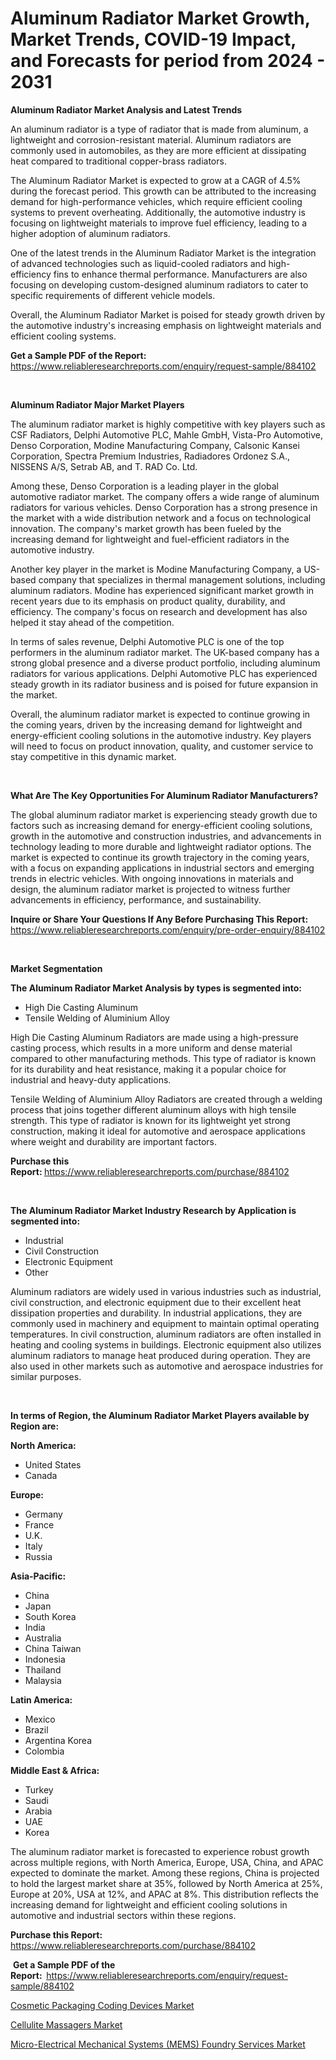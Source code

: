 <p><h1>Aluminum Radiator Market Growth, Market Trends, COVID-19 Impact, and Forecasts for period from 2024 - 2031</h1></p><p><strong>Aluminum Radiator Market Analysis and Latest Trends</strong></p>
<p><p>An aluminum radiator is a type of radiator that is made from aluminum, a lightweight and corrosion-resistant material. Aluminum radiators are commonly used in automobiles, as they are more efficient at dissipating heat compared to traditional copper-brass radiators.</p><p>The Aluminum Radiator Market is expected to grow at a CAGR of 4.5% during the forecast period. This growth can be attributed to the increasing demand for high-performance vehicles, which require efficient cooling systems to prevent overheating. Additionally, the automotive industry is focusing on lightweight materials to improve fuel efficiency, leading to a higher adoption of aluminum radiators.</p><p>One of the latest trends in the Aluminum Radiator Market is the integration of advanced technologies such as liquid-cooled radiators and high-efficiency fins to enhance thermal performance. Manufacturers are also focusing on developing custom-designed aluminum radiators to cater to specific requirements of different vehicle models.</p><p>Overall, the Aluminum Radiator Market is poised for steady growth driven by the automotive industry's increasing emphasis on lightweight materials and efficient cooling systems.</p></p>
<p><strong>Get a Sample PDF of the Report:&nbsp;</strong> <a href="https://www.reliableresearchreports.com/enquiry/request-sample/884102">https://www.reliableresearchreports.com/enquiry/request-sample/884102</a></p>
<p>&nbsp;</p>
<p><strong>Aluminum Radiator Major Market Players</strong></p>
<p><p>The aluminum radiator market is highly competitive with key players such as CSF Radiators, Delphi Automotive PLC, Mahle GmbH, Vista-Pro Automotive, Denso Corporation, Modine Manufacturing Company, Calsonic Kansei Corporation, Spectra Premium Industries, Radiadores Ordonez S.A., NISSENS A/S, Setrab AB, and T. RAD Co. Ltd.</p><p>Among these, Denso Corporation is a leading player in the global automotive radiator market. The company offers a wide range of aluminum radiators for various vehicles. Denso Corporation has a strong presence in the market with a wide distribution network and a focus on technological innovation. The company's market growth has been fueled by the increasing demand for lightweight and fuel-efficient radiators in the automotive industry.</p><p>Another key player in the market is Modine Manufacturing Company, a US-based company that specializes in thermal management solutions, including aluminum radiators. Modine has experienced significant market growth in recent years due to its emphasis on product quality, durability, and efficiency. The company's focus on research and development has also helped it stay ahead of the competition.</p><p>In terms of sales revenue, Delphi Automotive PLC is one of the top performers in the aluminum radiator market. The UK-based company has a strong global presence and a diverse product portfolio, including aluminum radiators for various applications. Delphi Automotive PLC has experienced steady growth in its radiator business and is poised for future expansion in the market.</p><p>Overall, the aluminum radiator market is expected to continue growing in the coming years, driven by the increasing demand for lightweight and energy-efficient cooling solutions in the automotive industry. Key players will need to focus on product innovation, quality, and customer service to stay competitive in this dynamic market.</p></p>
<p>&nbsp;</p>
<p><strong>What Are The Key Opportunities For Aluminum Radiator Manufacturers?</strong></p>
<p><p>The global aluminum radiator market is experiencing steady growth due to factors such as increasing demand for energy-efficient cooling solutions, growth in the automotive and construction industries, and advancements in technology leading to more durable and lightweight radiator options. The market is expected to continue its growth trajectory in the coming years, with a focus on expanding applications in industrial sectors and emerging trends in electric vehicles. With ongoing innovations in materials and design, the aluminum radiator market is projected to witness further advancements in efficiency, performance, and sustainability.</p></p>
<p><strong>Inquire or Share Your Questions If Any Before Purchasing This Report:</strong> <a href="https://www.reliableresearchreports.com/enquiry/pre-order-enquiry/884102">https://www.reliableresearchreports.com/enquiry/pre-order-enquiry/884102</a></p>
<p>&nbsp;</p>
<p><strong>Market Segmentation</strong></p>
<p><strong>The Aluminum Radiator Market Analysis by types is segmented into:</strong></p>
<p><ul><li>High Die Casting Aluminum</li><li>Tensile Welding of Aluminium Alloy</li></ul></p>
<p><p>High Die Casting Aluminum Radiators are made using a high-pressure casting process, which results in a more uniform and dense material compared to other manufacturing methods. This type of radiator is known for its durability and heat resistance, making it a popular choice for industrial and heavy-duty applications.</p><p>Tensile Welding of Aluminium Alloy Radiators are created through a welding process that joins together different aluminum alloys with high tensile strength. This type of radiator is known for its lightweight yet strong construction, making it ideal for automotive and aerospace applications where weight and durability are important factors.</p></p>
<p><strong>Purchase this Report:&nbsp;</strong><a href="https://www.reliableresearchreports.com/purchase/884102">https://www.reliableresearchreports.com/purchase/884102</a></p>
<p>&nbsp;</p>
<p><strong>The Aluminum Radiator Market Industry Research by Application is segmented into:</strong></p>
<p><ul><li>Industrial</li><li>Civil Construction</li><li>Electronic Equipment</li><li>Other</li></ul></p>
<p><p>Aluminum radiators are widely used in various industries such as industrial, civil construction, and electronic equipment due to their excellent heat dissipation properties and durability. In industrial applications, they are commonly used in machinery and equipment to maintain optimal operating temperatures. In civil construction, aluminum radiators are often installed in heating and cooling systems in buildings. Electronic equipment also utilizes aluminum radiators to manage heat produced during operation. They are also used in other markets such as automotive and aerospace industries for similar purposes.</p></p>
<p>&nbsp;</p>
<p><strong>In terms of Region, the Aluminum Radiator Market Players available by Region are:</strong></p>
<p>
    <p> <strong> North America: </strong>
        <ul>
            <li>United States</li>
            <li>Canada</li>
        </ul>
        </p> 
    <p> <strong> Europe: </strong>
        <ul>
            <li>Germany</li>
            <li>France</li>
            <li>U.K.</li>
            <li>Italy</li>
            <li>Russia</li>
        </ul>
        </p> 
    <p> <strong> Asia-Pacific: </strong>
        <ul>
            <li>China</li>
            <li>Japan</li>
            <li>South Korea</li>
            <li>India</li>
            <li>Australia</li>
            <li>China Taiwan</li>
            <li>Indonesia</li>
            <li>Thailand</li>
            <li>Malaysia</li>
        </ul>
        </p> 
    <p> <strong> Latin America: </strong>
        <ul>
            <li>Mexico</li>
            <li>Brazil</li>
            <li>Argentina Korea</li>
            <li>Colombia</li>
        </ul>
        </p> 
    <p> <strong> Middle East & Africa: </strong>
        <ul>
            <li>Turkey</li>
            <li>Saudi</li>
            <li>Arabia</li>
            <li>UAE</li>
            <li>Korea</li>
        </ul>
    </p>
    </p>
<p><p>The aluminum radiator market is forecasted to experience robust growth across multiple regions, with North America, Europe, USA, China, and APAC expected to dominate the market. Among these regions, China is projected to hold the largest market share at 35%, followed by North America at 25%, Europe at 20%, USA at 12%, and APAC at 8%. This distribution reflects the increasing demand for lightweight and efficient cooling solutions in automotive and industrial sectors within these regions.</p></p>
<p><strong>Purchase this Report: </strong><a href="https://www.reliableresearchreports.com/purchase/884102">https://www.reliableresearchreports.com/purchase/884102</a></p>
<p>&nbsp;<strong>Get a Sample PDF of the Report:&nbsp;&nbsp;</strong><a href="https://www.reliableresearchreports.com/enquiry/request-sample/884102">https://www.reliableresearchreports.com/enquiry/request-sample/884102</a></p>
<p><strong></strong></p>
<p><p><a href="https://view.publitas.com/reportprime-1/cosmetic-packaging-coding-devices-market-size-and-growth-market-segmentation-regional-and-country-breakdowns-and-market-trends-for-period-from-2023-2030/">Cosmetic Packaging Coding Devices Market</a></p><p><a href="https://view.publitas.com/reportprime-1/cellulite-massagers-market-analysis-examines-its-scope-on-growth-opportunities-and-forecasted-trends-spanning-from-2023-to-2030/">Cellulite Massagers Market</a></p><p><a href="https://view.publitas.com/reportprime-1/micro-electrical-mechanical-systems-mems-foundry-services-market-provides-detailed-segmentation-of-this-market-based-on-type-application-and-region-and-forecast-for-the-period-from-2023-2030/">Micro-Electrical Mechanical Systems (MEMS) Foundry Services Market</a></p></p>